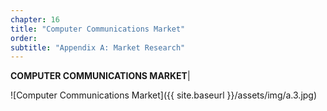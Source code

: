 ```yaml
---
chapter: 16
title: "Computer Communications Market"
order: 
subtitle: "Appendix A: Market Research"
---
```


**COMPUTER COMMUNICATIONS MARKET**| 

![Computer Communications Market]({{ site.baseurl }}/assets/img/a.3.jpg)